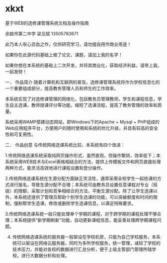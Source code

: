 # xkxt
基于WEB的选修课管理系统文档及操作指南

余姚市第二中学 梁见斌 13505783671

此乃本人呕心沥血之作，仅供研究学习，请勿擅自用作商业用途！

如果你在此源代码基础上做了论文，课题，请加上我的名字！

如果你想在本系统的基础上二次开发，并将其商业化，获取经济利益，请带上我，一起发财！

一．	作品简介
随着计算机和互联网的普及，选修课管理系统将作为学校信息化的一个重要组成部分，提高教务管理人员和师生的工作效率。

本系统实现了对选修课管理的网络化，包括教务员管理教师，学生和课程信息，学生自主选课，教师授课评分等功能，缩短了选课流程，提高了教务管理的效率和质量。

系统采用WAMP搭建动态网站，即Windows下的Apache + Mysql + PHP组成的Web应用程序平台，方便用户的随时使用和系统的优化升级，并具有较高的安全性和可复用性。

二．	作品创意
与传统网络选课系统比较，本系统有四个改进：

1.传统网络选课系统采取纯网页操作形式，虽然直观，但操作繁琐，效率低下；本系统采用WEB技术与Excel表格相结合的方法，提供上传模板文件和网页直接处理两种方式，能灵活高效地进行课程设置和登分操作。

2.传统网络选课系统在生源分配方面缺乏灵活性，通常采用全校学生一起抢课的方式进行报名，导致生源分配不合理；本系统可由教务员设置任意课程对专业（班级）的限额，采取计划和竞争相结合的方法，平衡生源分配。除了让学生选课以外，本系统还提供了管理员帮助个别学生选课的功能，可以突破额度和时间的限制，强制帮学生选课，修改或删除学生选课信息，以满足特殊要求。

3.传统网络选课系统一般只能处理单个学期的课程，对于跨学期的课程处理不够合理；本系统提供“新学期刷新”功能，自动更新课程信息，能妥善处理跨学期课程问题。

4. 传统网络选课系统的服务器一般架设在学校机房，只能为自己学校服务，本系统可以架设在网络云服务器，同时为多所学校服务，统一管理，减轻了学校的技术压力，并能对各校的数据进行汇总分析，便于上级主管部门管理所辖学校，进行大数据分析和处理。
